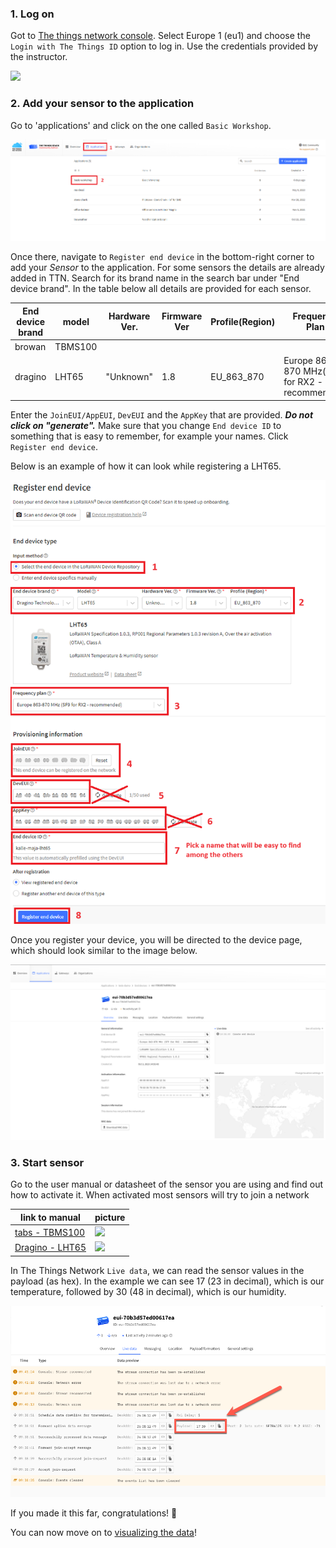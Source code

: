 ### 1. Log on
Got to [The things network console](https://console.cloud.thethings.network/). Select Europe 1 (eu1) and choose the `Login with The Things ID` option to log in. Use the credentials provided by the instructor.

![](https://i.imgur.com/3apo8Cv.png)

### 2. Add your sensor to the application

Go to 'applications' and click on the one called `Basic Workshop`.

![](/images/i45.png)

Once there, navigate to `Register end device` in the bottom-right corner to add your *Sensor* to the application. For some sensors the details are already added in TTN. Search for its brand name in the search bar under "End device brand". In the table below all details are provided for each sensor. 

|End device brand|model|Hardware Ver.| Firmware Ver | Profile(Region)|Frequency Plan|
|------|-----|-------------|--------------|----------------|--------------|
|browan|TBMS100|
|dragino|LHT65|"Unknown"|1.8|EU_863_870|Europe 863-870 MHz(SF9 for RX2 - recommended)|


Enter the `JoinEUI/AppEUI`, `DevEUI` and the `AppKey` that are provided. ***Do not click on "generate".*** Make sure that you change `End device ID` to something that is easy to remember, for example your names. Click `Register end device`.

Below is an example of how it can look while registering a LHT65. 

![](images/i42.png)

Once you register your device, you will be directed to the device page, which should look similar to the image below. 

![Alt text](/images/i16.png)

### 3. Start sensor

Go to the user manual or datasheet of the sensor you are using and find out how to activate it. When activated most sensors will try to join a network

|link to manual|picture|
|--------------|-------|
|[tabs - TBMS100](https://iot-shop.de/en/shop/gem-pir-tabs-tbms100-motion-sensor-pir-4362#attr=2496,812,2497,2345,819,824,811,2494,3303,3302,11839,12909,14208,15049,15700,16180,16380,15942,14475)| <img src="https://iot-shop.de/web/image/product.image/87/image_1024/tabs%20Bewegungssensor%20%28PIR%29?unique=df1c903" width="100">|
|[Dragino - LHT65](https://media.distrelec.com/Web/Downloads/_t/ds/113990756_eng_tds.pdf)|<img src="https://media.distrelec.com/Web/WebShopImages/landscape_large/5-/01/Seeed-113990756-30163015-01.jpg" width="100">|

In The Things Network `Live data`, we can read the sensor values in the payload (as hex). In the example we can see 17 (23 in decimal), which is our temperature, followed by 30 (48 in decimal), which is our humidity. 

![Alt text](/images/i20.png)

If you made it this far, congratulations! 🥳 

You can now move on to [visualizing the data](visualize.md)! 